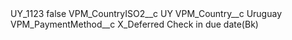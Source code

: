 <?xml version="1.0" encoding="UTF-8"?>
<CustomMetadata xmlns="http://soap.sforce.com/2006/04/metadata" xmlns:xsi="http://www.w3.org/2001/XMLSchema-instance" xmlns:xsd="http://www.w3.org/2001/XMLSchema">
    <label>UY_1123</label>
    <protected>false</protected>
    <values>
        <field>VPM_CountryISO2__c</field>
        <value xsi:type="xsd:string">UY</value>
    </values>
    <values>
        <field>VPM_Country__c</field>
        <value xsi:type="xsd:string">Uruguay</value>
    </values>
    <values>
        <field>VPM_PaymentMethod__c</field>
        <value xsi:type="xsd:string">X_Deferred Check in due date(Bk)</value>
    </values>
</CustomMetadata>
